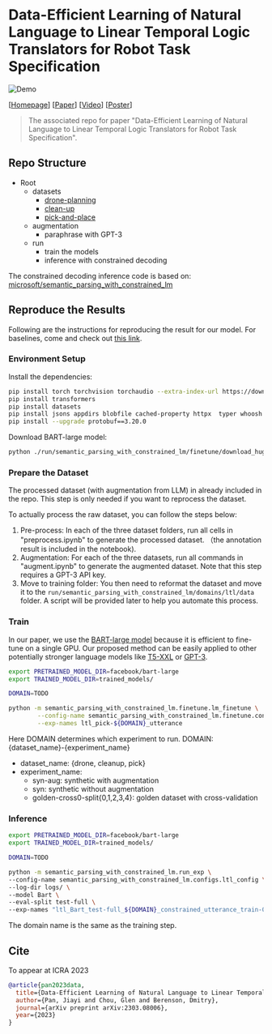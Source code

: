 # Data-Efficient Learning of Natural Language to Linear Temporal Logic Translators for Robot Task Specification

![Demo](https://i.imgur.com/ynNTrpf.png)

[[Homepage](https://um-arm-lab.github.io/Efficient-Eng-2-LTL/)] [[Paper](https://arxiv.org/abs/2303.08006)] [[Video](https://drive.google.com/file/d/14Sy5y76YglZ6X3Y3ZZBZZiMGBA9gME9G/view?usp=sharing)] [[Poster](https://drive.google.com/file/d/1j0aZoROb1EKC0oRYYBSwBIx4Xp8ElowN/view?usp=sharing)]

> The associated repo for paper "Data-Efficient Learning of Natural Language to Linear Temporal Logic Translators for Robot Task Specification".

## Repo Structure

- Root
  - datasets
    - [drone-planning](https://arxiv.org/abs/1905.12096)
    - [clean-up](http://www.roboticsproceedings.org/rss14/p67.html)
    - [pick-and-place](http://www.roboticsproceedings.org/rss14/p67.html)
  - augmentation
    - paraphrase with GPT-3
  - run
    - train the models
    - inference with constrained decoding

The constrained decoding inference code is based on: [microsoft/semantic_parsing_with_constrained_lm](https://github.com/microsoft/semantic_parsing_with_constrained_lm)

## Reproduce the Results

Following are the instructions for reproducing the result for our model. For baselines, come and check out [this link](https://github.com/UM-ARM-Lab/Efficient-Eng-2-LTL/issues/1).
### Environment Setup

Install the dependencies:

```bash
pip install torch torchvision torchaudio --extra-index-url https://download.pytorch.org/whl/cu113 # make sure the version is compatible with your cuda version
pip install transformers
pip install datasets
pip install jsons appdirs blobfile cached-property httpx  typer whoosh more_itertools
pip install --upgrade protobuf==3.20.0
```

Download BART-large model:

```bash
python ./run/semantic_parsing_with_constrained_lm/finetune/download_huggingface_lms.py
```

### Prepare the Dataset

The processed dataset (with augmentation from LLM) in already included in the repo. This step is only needed if you want to reprocess the dataset.

To actually process the raw dataset, you can follow the steps below:

1. Pre-process: In each of the three dataset folders, run all cells in "preprocess.ipynb" to generate the processed dataset. （the annotation result is included in the notebook).
2. Augmentation: For each of the three datasets, run all commands in "augment.ipynb" to generate the augmented dataset. Note that this step requires a GPT-3 API key.
3. Move to training folder: You then need to reformat the dataset and move it to the `run/semantic_parsing_with_constrained_lm/domains/ltl/data` folder. A script will be provided later to help you automate this process.

### Train

In our paper, we use the [BART-large model](https://huggingface.co/facebook/bart-large) because it is efficient to fine-tune on a single GPU. Our proposed method can be easily applied to other potentially stronger language models like [T5-XXL](https://arxiv.org/abs/1910.10683) or [GPT-3](https://arxiv.org/abs/2005.14165).

```sh
export PRETRAINED_MODEL_DIR=facebook/bart-large
export TRAINED_MODEL_DIR=trained_models/

DOMAIN=TODO

python -m semantic_parsing_with_constrained_lm.finetune.lm_finetune \
        --config-name semantic_parsing_with_constrained_lm.finetune.configs.emnlp_train_config \
        --exp-names ltl_pick-${DOMAIN}_utterance
```

Here DOMAIN determines which experiment to run.
DOMAIN: {dataset_name}-{experiment_name}

- dataset_name: {drone, cleanup, pick}
- experiment_name:
  - syn-aug: synthetic with augmentation
  - syn: synthetic without augmentation
  - golden-cross0-split{0,1,2,3,4}: golden dataset with cross-validation

### Inference

```sh
export PRETRAINED_MODEL_DIR=facebook/bart-large
export TRAINED_MODEL_DIR=trained_models/

DOMAIN=TODO

python -m semantic_parsing_with_constrained_lm.run_exp \
--config-name semantic_parsing_with_constrained_lm.configs.ltl_config \
--log-dir logs/ \
--model Bart \
--eval-split test-full \
--exp-names "ltl_Bart_test-full_${DOMAIN}_constrained_utterance_train-0"
```

The domain name is the same as the training step.

## Cite
To appear at ICRA 2023
```bibtex
@article{pan2023data,
  title={Data-Efficient Learning of Natural Language to Linear Temporal Logic Translators for Robot Task Specification},
  author={Pan, Jiayi and Chou, Glen and Berenson, Dmitry},
  journal={arXiv preprint arXiv:2303.08006},
  year={2023}
}
```
